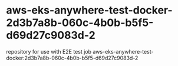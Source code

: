 # aws-eks-anywhere-test-docker-2d3b7a8b-060c-4b0b-b5f5-d69d27c9083d-2
repository for use with E2E test job aws-eks-anywhere-test-docker:2d3b7a8b-060c-4b0b-b5f5-d69d27c9083d-2

